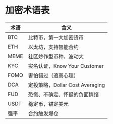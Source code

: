 # 加密术语表

| 术语 | 含义 |
|------|------|
| BTC | 比特币，第一大加密货币 |
| ETH | 以太坊，支持智能合约 |
| MEME | 社区炒作型币种，波动大 |
| KYC | 实名认证，Know Your Customer |
| FOMO | 害怕错过（追高心理） |
| DCA | 定投策略，Dollar Cost Averaging |
| FUD | 恐慌、不确定、怀疑的负面情绪 |
| USDT | 稳定币，锚定美元 |
| 强平 | 合约触发爆仓 |
